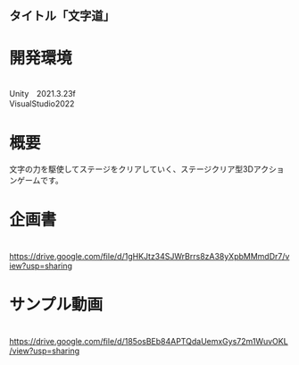 ## タイトル「文字道」
# 開発環境
<br> Unity　2021.3.23f
<br> VisualStudio2022 
# 概要
文字の力を駆使してステージをクリアしていく、ステージクリア型3Dアクションゲームです。

# 企画書
　https://drive.google.com/file/d/1gHKJtz34SJWrBrrs8zA38yXpbMMmdDr7/view?usp=sharing
 
# サンプル動画
　https://drive.google.com/file/d/185osBEb84APTQdaUemxGys72m1WuvOKL/view?usp=sharing
